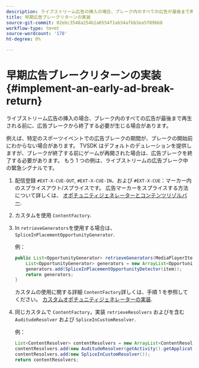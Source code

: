 ```yaml
---
description: ライブストリーム広告の挿入の場合、ブレーク内のすべての広告が最後まで再生される前に、広告ブレークから終了する必要が生じる場合があります。
title: 早期広告ブレークリターンの実装
source-git-commit: 02ebc3548a254b2a6554f1ab34afbb3ea5f09bb8
workflow-type: tm+mt
source-wordcount: '178'
ht-degree: 0%

---
```


# 早期広告ブレークリターンの実装 {#implement-an-early-ad-break-return}

ライブストリーム広告の挿入の場合、ブレーク内のすべての広告が最後まで再生される前に、広告ブレークから終了する必要が生じる場合があります。

例えば、特定のスポーツイベントでの広告ブレークの期間が、ブレークの開始前にわからない場合があります。 TVSDK はデフォルトのデュレーションを提供しますが、ブレークが終了する前にゲームが再開された場合は、広告ブレークを終了する必要があります。 もう 1 つの例は、ライブストリームの広告ブレーク中の緊急シグナルです。

1. 配信登録 `#EXT-X-CUE-OUT`, `#EXT-X-CUE-IN`、および `#EXT-X-CUE`：マーカー内のスプライスアウト/スプライスです。
広告マーカーをスプライスする方法について詳しくは、 [オポチュニティジェネレーターとコンテンツリゾルバー](../../ad-insertion/content-resolver/android-3x-content-resolver.md).
1. カスタムを使用 `ContentFactory`.
1. In `retrieveGenerators`を使用する場合は、 `SpliceInPlacementOpportunityGenerator`.

   例：

   ```java
   public List<OpportunityGenerator> retrieveGenerators(MediaPlayerItem item) { 
       List<OpportunityGenerator> generators = new ArrayList<OpportunityGenerator>(); 
       generators.add(SpliceInPlacementOpportunityDetector(item)); 
       return generators; 
   }
   ```

   カスタムの使用に関する詳細 `ContentFactory`詳しくは、手順 1 を参照してください。 [カスタムオポチュニティジェネレーターの実装](../../ad-insertion/content-resolver/android-3x-opp-detector-impl-android.md).

1. 同じカスタムで `ContentFactory`，実装 `retrieveResolvers` およびを含む `AuditudeResolver` および `SpliceInCustomResolver`.

   例：

   ```java
   List<ContentResolver> contentResolvers = new ArrayList<ContentResolver>(); 
   contentResolvers.add(new AuditudeResolver(getActivity().getApplicationContext())); 
   contentResolvers.add(new SpliceInCustomResolver()); 
   return contentResolvers;
   ```
